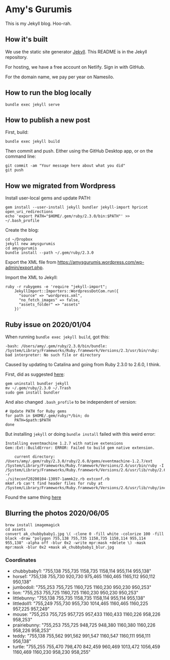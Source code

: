 # Amy's Gurumis

This is my Jekyll blog. Hoo-rah.

## How it's built

We use the static site generator [Jekyll](https://jekyllrb.com/). This README is in the Jekyll repository.

For hosting, we have a free account on Netlify. Sign in with GitHub.

For the domain name, we pay per year on Namesilo.

## How to run the blog locally

```
bundle exec jekyll serve
```

## How to publish a new post

First, build:

```
bundle exec jekyll build
```

Then commit and push. Either using the GitHub Desktop app, or on the command line:

```
git commit -am "Your message here about what you did"
git push
```

## How we migrated from Wordpress

Install user-local gems and update PATH:

```
gem install --user-install jekyll bundler jekyll-import hpricot open_uri_redirections
echo 'export PATH="$HOME/.gem/ruby/2.3.0/bin:$PATH"' >> ~/.bash_profile
```

Create the blog:

```
cd ~/Dropbox
jekyll new amysgurumis
cd amysgurumis
bundle install --path ~/.gem/ruby/2.3.0
```

Export the XML file from https://amysgurumis.wordpress.com/wp-admin/export.php.

Import the XML to Jekyll:

```
ruby -r rubygems -e 'require "jekyll-import";
    JekyllImport::Importers::WordpressDotCom.run({
      "source" => "wordpress.xml",
      "no_fetch_images" => false,
      "assets_folder" => "assets"
    })'
```

## Ruby issue on 2020/01/04

When running `bundle exec jekyll build`, got this:

```
-bash: /Users/amy/.gem/ruby/2.3.0/bin/bundle: /System/Library/Frameworks/Ruby.framework/Versions/2.3/usr/bin/ruby: bad interpreter: No such file or directory
```

Caused by updating to Catalina and going from Ruby 2.3.0 to 2.6.0, I think.

First, did as suggested [here](https://github.com/fastlane/fastlane/issues/15460#issuecomment-539947237):

```
gem uninstall bundler jekyll
mv ~/.gem/ruby/2.3.0 ~/.Trash
sudo gem install bundler
```

And also changed `.bash_profile` to be independent of version:

```
# Update PATH for Ruby gems
for path in $HOME/.gem/ruby/*/bin; do
	PATH=$path:$PATH
done
```

But installing `jekyll` or doing `bundle install` failed with this weird error:

```
Installing eventmachine 1.2.7 with native extensions
Gem::Ext::BuildError: ERROR: Failed to build gem native extension.

    current directory: /Users/amy/.gem/ruby/2.3.0/ruby/2.6.0/gems/eventmachine-1.2.7/ext
/System/Library/Frameworks/Ruby.framework/Versions/2.6/usr/bin/ruby -I
/System/Library/Frameworks/Ruby.framework/Versions/2.6/usr/lib/ruby/2.6.0 -r
./siteconf20200104-13097-1ammk2z.rb extconf.rb
mkmf.rb can't find header files for ruby at
/System/Library/Frameworks/Ruby.framework/Versions/2.6/usr/lib/ruby/include/ruby.h
```

Found the same thing [here](https://github.com/castwide/vscode-solargraph/issues/78)

## Blurring the photos 2020/06/05

```
brew install imagemagick
cd assets
convert ak_chubbybaby1.jpg \( -clone 0 -fill white -colorize 100 -fill black -draw "polygon 755,138 755,735 1158,735 1158,114 955,114 955,138" -alpha off -blur 0x2 -write mpr:mask +delete \) -mask mpr:mask -blur 0x2 +mask ak_chubbybaby1_blur.jpg
```

### Coordinates

- chubbybaby1: "755,138 755,735 1158,735 1158,114 955,114 955,138"
- horse1: "755,138 755,730 920,730 975,465 1160,465 1165,112 950,112 950,138"
- jumbodoll: "755,253 755,725 1160,725 1160,230 950,230 950,253"
- lion: "755,253 755,725 1160,725 1160,230 950,230 950,253"
- littlebunny: "755,138 755,735 1158,735 1158,114 955,114 955,138"
- littledoll1: "755,249 755,730 955,730 1014,465 1160,465 1160,225 957,225 957,249"
- mouse: "755,253 755,725 957,725 957,433 1160,433 1160,226 958,226 958,253"
- prairiebunny: "755,253 755,725 948,725 948,380 1160,380 1160,226 958,226 958,253"
- teddy: "755,138 755,562 991,562 991,547 1160,547 1160,111 956,111 956,138"
- turtle: "755,255 755,470 798,470 842,459 960,469 1013,472 1056,459 1160,469 1160,230 958,230 958,255"
